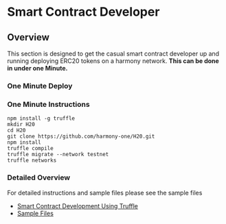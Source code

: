 # Smart Contract Developer

## Overview

This section is designed to get the casual smart contract developer up and running deploying ERC20 tokens on a harmony network. **This can be done in under one Minute.**

### One Minute Deploy

### One Minute Instructions

```text
npm install -g truffle
mkdir H20
cd H20
git clone https://github.com/harmony-one/H20.git
npm install
truffle compile
truffle migrate --network testnet
truffle networks
```

### Detailed Overview

For detailed instructions and sample files please see the sample files 

* [Smart Contract Development Using Truffle](smart-contract-development-using-truffle.md)
* [Sample Files](sample-files.md)





